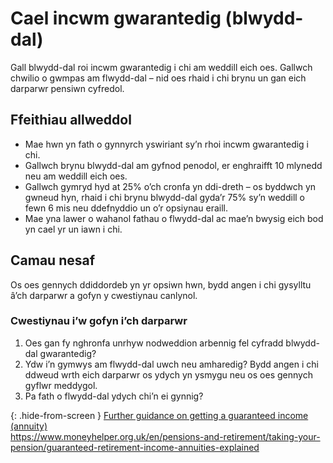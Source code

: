 # Cael incwm gwarantedig (blwydd-dal)

Gall blwydd-dal roi incwm gwarantedig i chi am weddill eich oes. Gallwch chwilio o gwmpas am flwydd-dal – nid oes rhaid i chi brynu un gan eich darparwr pensiwn cyfredol.

## Ffeithiau allweddol

* Mae hwn yn fath o gynnyrch yswiriant sy’n rhoi incwm gwarantedig i chi.
* Gallwch brynu blwydd-dal am gyfnod penodol, er enghraifft 10 mlynedd neu am weddill eich oes.
* Gallwch gymryd hyd at 25% o’ch cronfa yn ddi-dreth – os byddwch yn gwneud hyn, rhaid i chi brynu blwydd-dal gyda’r 75% sy’n weddill o fewn 6 mis neu ddefnyddio un o’r opsiynau eraill.
* Mae yna lawer o wahanol fathau o flwydd-dal ac mae’n bwysig eich bod yn cael yr un iawn i chi.

## Camau nesaf

Os oes gennych ddiddordeb yn yr opsiwn hwn, bydd angen i chi gysylltu â’ch darparwr a gofyn y cwestiynau canlynol.

### Cwestiynau i’w gofyn i’ch darparwr

1. Oes gan fy nghronfa unrhyw nodweddion arbennig fel cyfradd blwydd-dal gwarantedig?
2. Ydw i’n gymwys am flwydd-dal uwch neu amharedig? Bydd angen i chi ddweud wrth eich darparwr os ydych yn ysmygu neu os oes gennych gyflwr meddygol.
3. Pa fath o flwydd-dal ydych chi’n ei gynnig?

{: .hide-from-screen }
[Further guidance on getting a guaranteed income (annuity)](https://www.moneyhelper.org.uk/en/pensions-and-retirement/taking-your-pension/guaranteed-retirement-income-annuities-explained)<br>
https://www.moneyhelper.org.uk/en/pensions-and-retirement/taking-your-pension/guaranteed-retirement-income-annuities-explained
